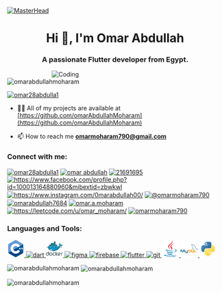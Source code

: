 [![MasterHead](https://storage.googleapis.com/cms-storage-bucket/images/Flutter_F_4K_Wallpaper_1.width-635.png)](https://rishavchanda.io)
<h1 align="center">Hi 👋, I'm Omar Abdullah</h1>
<h3 align="center">A passionate Flutter developer from Egypt.</h3>
<img align="right" alt="Coding" width="400" src="https://paradox.ba/paradox/wp-content/uploads/2019/10/4paradox-animation-min.gif">
<p align="left"> <img src="https://komarev.com/ghpvc/?username=omarabdullahmoharam&label=Profile%20views&color=0e75b6&style=flat" alt="omarabdullahmoharam" /> </p>

<p align="left"> <a href="https://twitter.com/omar28abdulla1" target="blank"><img src="https://img.shields.io/twitter/follow/omar28abdulla1?logo=twitter&style=for-the-badge" alt="omar28abdulla1" /></a> </p>

- 👨‍💻 All of my projects are available at [https://github.com/omarAbdullahMoharam](https://github.com/omarAbdullahMoharam)

- 📫 How to reach me **omarmoharam790@gmail.com**

<h3 align="left">Connect with me:</h3>
<p align="left">
<a href="https://twitter.com/omar28abdulla1" target="blank"><img align="center" src="https://raw.githubusercontent.com/rahuldkjain/github-profile-readme-generator/master/src/images/icons/Social/twitter.svg" alt="omar28abdulla1" height="30" width="40" /></a>
<a href="https://www.linkedin.com/in/omar-abdullah-741547223/" target="blank"><img align="center" src="https://raw.githubusercontent.com/rahuldkjain/github-profile-readme-generator/master/src/images/icons/Social/linked-in-alt.svg" alt="omar abdullah" height="30" width="40" /></a>
<a href="https://stackoverflow.com/users/21691695" target="blank"><img align="center" src="https://raw.githubusercontent.com/rahuldkjain/github-profile-readme-generator/master/src/images/icons/Social/stack-overflow.svg" alt="21691695" height="30" width="40" /></a>
<a href="https://www.facebook.com/profile.php?id=100013164880960" target="blank"><img align="center" src="https://raw.githubusercontent.com/rahuldkjain/github-profile-readme-generator/master/src/images/icons/Social/facebook.svg" alt="https://www.facebook.com/profile.php?id=100013164880960&mibextid=zbwkwl" height="30" width="40" /></a>
<a href="https://www.instagram.com/0marabdullah00/" target="blank"><img align="center" src="https://raw.githubusercontent.com/rahuldkjain/github-profile-readme-generator/master/src/images/icons/Social/instagram.svg" alt="https://www.instagram.com/0marabdullah00/" height="30" width="40" /></a>
<a href="https://medium.com/@omarmoharam790" target="blank"><img align="center" src="https://raw.githubusercontent.com/rahuldkjain/github-profile-readme-generator/master/src/images/icons/Social/medium.svg" alt="@omarmoharam790" height="30" width="40" /></a>
<a href="https://www.youtube.com/channel/UCs0z3Uhu6qhdzIkLWOhLZRg" target="blank"><img align="center" src="https://raw.githubusercontent.com/rahuldkjain/github-profile-readme-generator/master/src/images/icons/Social/youtube.svg" alt="omarabdullah7684" height="30" width="40" /></a>
<a href="https://codeforces.com/profile/omar.a.moharam" target="blank"><img align="center" src="https://raw.githubusercontent.com/rahuldkjain/github-profile-readme-generator/master/src/images/icons/Social/codeforces.svg" alt="omar.a.moharam" height="30" width="40" /></a>
<a href="https://www.leetcode.com/omar_moharam" target="blank"><img align="center" src="https://raw.githubusercontent.com/rahuldkjain/github-profile-readme-generator/master/src/images/icons/Social/leet-code.svg" alt="https://leetcode.com/u/omar_moharam/" height="30" width="40" /></a>
<a href="https://auth.geeksforgeeks.org/user/omarmoharam790" target="blank"><img align="center" src="https://raw.githubusercontent.com/rahuldkjain/github-profile-readme-generator/master/src/images/icons/Social/geeks-for-geeks.svg" alt="omarmoharam790" height="30" width="40" /></a>
</p>

<h3 align="left">Languages and Tools:</h3>
<p align="left"> <a href="https://www.w3schools.com/cpp/" target="_blank" rel="noreferrer"> <img src="https://raw.githubusercontent.com/devicons/devicon/master/icons/cplusplus/cplusplus-original.svg" alt="cplusplus" width="40" height="40"/> </a> <a href="https://dart.dev" target="_blank" rel="noreferrer"> <img src="https://www.vectorlogo.zone/logos/dartlang/dartlang-icon.svg" alt="dart" width="40" height="40"/> </a> <a href="https://www.docker.com/" target="_blank" rel="noreferrer"> <img src="https://raw.githubusercontent.com/devicons/devicon/master/icons/docker/docker-original-wordmark.svg" alt="docker" width="40" height="40"/> </a> <a href="https://www.figma.com/" target="_blank" rel="noreferrer"> <img src="https://www.vectorlogo.zone/logos/figma/figma-icon.svg" alt="figma" width="40" height="40"/> </a> <a href="https://firebase.google.com/" target="_blank" rel="noreferrer"> <img src="https://www.vectorlogo.zone/logos/firebase/firebase-icon.svg" alt="firebase" width="40" height="40"/> </a> <a href="https://flutter.dev" target="_blank" rel="noreferrer"> <img src="https://www.vectorlogo.zone/logos/flutterio/flutterio-icon.svg" alt="flutter" width="40" height="40"/> </a> <a href="https://git-scm.com/" target="_blank" rel="noreferrer"> <img src="https://www.vectorlogo.zone/logos/git-scm/git-scm-icon.svg" alt="git" width="40" height="40"/> </a> <a href="https://www.java.com" target="_blank" rel="noreferrer"> <img src="https://raw.githubusercontent.com/devicons/devicon/master/icons/java/java-original.svg" alt="java" width="40" height="40"/> </a> <a href="https://www.mysql.com/" target="_blank" rel="noreferrer"> <img src="https://raw.githubusercontent.com/devicons/devicon/master/icons/mysql/mysql-original-wordmark.svg" alt="mysql" width="40" height="40"/> </a> <a href="https://www.python.org" target="_blank" rel="noreferrer"> <img src="https://raw.githubusercontent.com/devicons/devicon/master/icons/python/python-original.svg" alt="python" width="40" height="40"/> </a> </p>

<p><img align="left" src="https://github-readme-stats.vercel.app/api/top-langs?username=omarabdullahmoharam&show_icons=true&locale=en&layout=compact" alt="omarabdullahmoharam" /></p>

<p>&nbsp;<img align="center" src="https://github-readme-stats.vercel.app/api?username=omarabdullahmoharam&show_icons=true&locale=en" alt="omarabdullahmoharam" /></p>

<p><img align="center" src="https://github-readme-streak-stats.herokuapp.com/?user=omarabdullahmoharam&" alt="omarabdullahmoharam" /></p>

